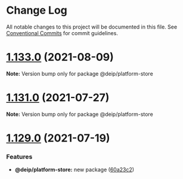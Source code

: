 # Change Log

All notable changes to this project will be documented in this file.
See [Conventional Commits](https://conventionalcommits.org) for commit guidelines.

# [1.133.0](https://github.com/DEIPworld/deip-modules/compare/v1.132.0...v1.133.0) (2021-08-09)

**Note:** Version bump only for package @deip/platform-store





# [1.131.0](https://github.com/DEIPworld/deip-modules/compare/v1.130.0...v1.131.0) (2021-07-27)

**Note:** Version bump only for package @deip/platform-store





# [1.129.0](https://github.com/DEIPworld/deip-modules/compare/v1.128.2...v1.129.0) (2021-07-19)


### Features

* **@deip/platform-store:** new package ([60a23c2](https://github.com/DEIPworld/deip-modules/commit/60a23c206c18ed3c2d70de9a6ad469a5e108e45c))
